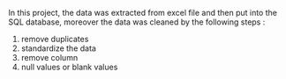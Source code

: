 In this project, the data was extracted from excel file and then put into the SQL database, moreover the data was cleaned by the following steps :
1. remove duplicates
2. standardize the data
3. remove column
4. null values or blank values 
